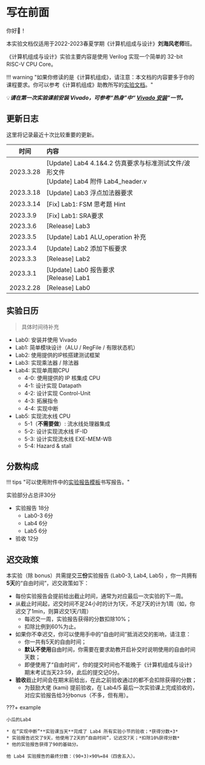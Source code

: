 # 写在前面

你好👋！

本实验文档仅适用于2022-2023春夏学期《计算机组成与设计》**刘海风老师**班。

《计算机组成与设计》实验主要内容是使用 Verilog 实现一个简单的 32-bit RISC-V CPU Core。

!!! warning "如果你修读的是《计算机组成》，请注意：本文档的内容要多于你的课程要求。你可以参考《计算机组成》助教所写的[实验文档](https://artessay.github.io/ZJU-Computer-Organization-Lab-2023/)。"

💡***请在第一次实验课前安装 Vivado，可参考“热身”中“ [Vivado 安装](./warmup/Vivado_installation/)”一节。***

## 更新日志

这里将记录最近十次比较重要的更新。

| 时间 | 内容 |
| --- | :------------------------------------ |
| 2023.3.28 | [Update] Lab4 4.1&4.2 仿真要求与标准测试文件/波形文件 <br> [Update] Lab4 附件 Lab4_header.v |
| 2023.3.18 | [Update] Lab3 浮点加法器要求 |
| 2023.3.14 | [Fix] Lab1: FSM 思考题 Hint |
| 2023.3.9 | [Fix] Lab1: SRA要求 |
| 2023.3.6 | [Release] Lab3 |
| 2023.3.5 | [Update] Lab1 ALU_operation 补充 |
| 2023.3.4 | [Update] Lab2 添加下板要求 |
| 2023.3.3 | [Release] Lab2 |
| 2023.3.1 | [Update] Lab0 报告要求 <br> [Release] Lab1 |
| 2023.2.28 | [Release] Lab0 |


## 实验日历

> 具体时间待补充

* Lab0: 安装并使用 Vivado
* Lab1: 简单模块设计（ALU / RegFile / 有限状态机）
* Lab2: 使用提供的IP核搭建测试框架
* Lab3: 实现乘法器 / 除法器
* Lab4: 实现单周期CPU
    * 4-0: 使用提供的 IP 核集成 CPU
    * 4-1: 设计实现 Datapath
    * 4-2: 设计实现 Control-Unit
    * 4-3: 拓展指令
    * 4-4: 实现中断
* Lab5: 实现流水线 CPU
    * 5-1（**不需要做**）: 流水线处理器集成
    * 5-2: 设计实现流水线 IF-ID
    * 5-3: 设计实现流水线 EXE-MEM-WB
    * 5-4: Hazard & stall

## 分数构成

!!! tips "可以使用附件中的[实验报告模板](./attachment/计组实验报告模板.zip)书写报告。"

实验部分占总评30分

* 实验报告 18分
    * Lab0-3 6分
    * Lab4 6分
    * Lab5 6分
* 验收 12分

## 迟交政策

本实验（除 bonus）共需提交**三份**实验报告 (Lab0-3, Lab4, Lab5) ，你一共拥有**5天**的“自由时间”，迟交政策如下：

* 每份实验报告会提前给出截止时间，通常为对应最后一次实验的下一周。
* 从截止时间起，迟交时间不足24小时的计为1天，不足7天的计为1周（如，你迟交了1min，则算迟交1天/1周）
    * 每迟交一周，实验报告获得的分数扣除10%；
    * 扣除比例到60%为止。
* 如果你不幸迟交，你可以使用手中的“自由时间”抵消迟交的影响，请注意：
    * 你一共有5天的自由时间；
    * **默认不使用**自由时间，你需要在要求助教开启补交时说明使用的自由时间天数；
    * 即便使用了“自由时间”，你的提交时间也不能晚于《计算机组成与设计》期末考试当天23:59，此后的提交记0分。
* **验收**截止时间会在期末前给出，在此之前验收通过的都不会扣除获得的分数；
    * 为鼓励大佬 (kami) 提前验收，在 Lab4/5 最后一次实验课上完成验收的，对应实验报告给3分bonus（不多，但有用）。

???+ example

    小瓜的Lab4

    * 在“实现中断”**实验课当天**完成了 Lab4 所有实验小节的验收；*获得分数+3*
    * 实验报告迟交了9天，他使用了2天的“自由时间”，记迟交7天；*扣除10%获得分数*
    * 他的实验报告获得了90的基础分。

    他 Lab4 实验报告的最终分数：(90+3)×90%=84（四舍五入）。
